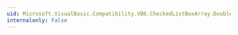 ```yaml
---
uid: Microsoft.VisualBasic.Compatibility.VB6.CheckedListBoxArray.DoubleClick
internalonly: False
---
```


